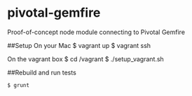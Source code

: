 pivotal-gemfire
===============

Proof-of-concept node module connecting to Pivotal Gemfire

##Setup
On your Mac
    $ vagrant up
    $ vagrant ssh

On the vagrant box
	$ cd /vagrant
	$ ./setup_vagrant.sh

##Rebuild and run tests
```
$ grunt
```